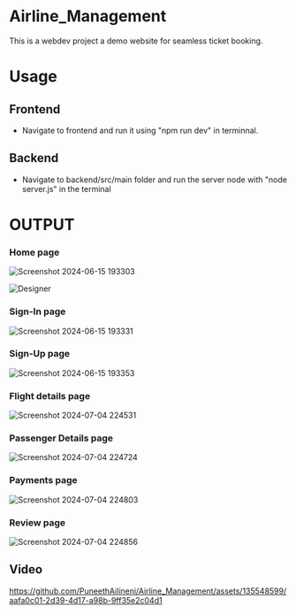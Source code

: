 # Airline_Management
This is a webdev project a demo website for seamless ticket booking.

# Usage
 ## Frontend
- Navigate to frontend and run it using "npm run dev" in terminnal.
 ## Backend
- Navigate to backend/src/main folder and run the server node with "node server.js" in the terminal

# OUTPUT
### Home page

![Screenshot 2024-06-15 193303](https://github.com/PuneethAilineni/Airline_Management/assets/135548599/11d97689-5b1e-415d-a8e9-676e30e34c38)

![Designer](https://github.com/PuneethAilineni/Airline_Management/assets/135548599/062aa8e9-2aae-4e9a-8ddd-58fc8d0ee0c2)

### Sign-In page

 ![Screenshot 2024-06-15 193331](https://github.com/PuneethAilineni/Airline_Management/assets/135548599/eaa16949-7365-4b42-bb72-ec5b4d16b8d2)

### Sign-Up page
 ![Screenshot 2024-06-15 193353](https://github.com/PuneethAilineni/Airline_Management/assets/135548599/15450678-58f4-4b9e-adb0-8715e13a3b24)

### Flight details page

 ![Screenshot 2024-07-04 224531](https://github.com/PuneethAilineni/Airline_Management/assets/135548599/7917f394-74dd-4238-85c0-01d309cb79d8)

### Passenger Details page

![Screenshot 2024-07-04 224724](https://github.com/PuneethAilineni/Airline_Management/assets/135548599/74b97d5d-15fa-415b-88ec-622be707b9c6)

### Payments page

![Screenshot 2024-07-04 224803](https://github.com/PuneethAilineni/Airline_Management/assets/135548599/282fd67b-14c6-4f7c-bf42-a11e5b3e33a5)

### Review page

![Screenshot 2024-07-04 224856](https://github.com/PuneethAilineni/Airline_Management/assets/135548599/29dc3718-c211-40e6-b3da-88fc2db5a7a7)

## Video 



https://github.com/PuneethAilineni/Airline_Management/assets/135548599/aafa0c01-2d39-4d17-a98b-9ff35e2c04d1


